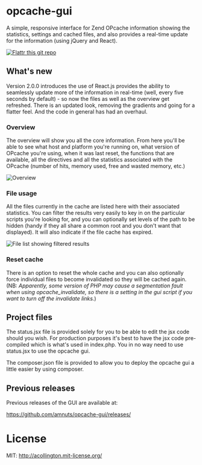 # opcache-gui

A simple, responsive interface for Zend OPcache information showing the statistics, settings and cached files, and also provides a real-time update for the information (using jQuery and React).

[![Flattr this git repo](http://api.flattr.com/button/flattr-badge-large.png)](https://flattr.com/submit/auto?user_id=acollington&url=https://github.com/amnuts/opcache-gui&title=opcache-gui&language=&tags=github&category=software)

## What's new

Version 2.0.0 introduces the use of React.js provides the ability to seamlessly update more of the information in real-time (well, every five seconds by default) - so now the files as well as the overview get refreshed. There is an updated look, removing the gradients and going for a flatter feel. And the code in general has had an overhaul.

### Overview

The overview will show you all the core information.  From here you'll be able to see what host and platform you're running on, what version of OPcache you're using, when it was last reset, the functions that are available, all the directives and all the statistics associated with the OPcache (number of hits, memory used, free and wasted memory, etc.)

![Overview](http://amnuts.com/images/opcache/screenshot/overview-v2.png)

### File usage

All the files currently in the cache are listed here with their associated statistics.  You can filter the results very easily to key in on the particular scripts you're looking for, and you can optionally set levels of the path to be hidden (handy if they all share a common root and you don't want that displayed). It will also indicate if the file cache has expired.

![File list showing filtered results](http://amnuts.com/images/opcache/screenshot/files-v2.png)

### Reset cache

There is an option to reset the whole cache and you can also optionally force individual files to become invalidated so they will be cached again.  (NB: *Apparently, some version of PHP may cause a segmentation fault when using opcache_invalidate, so there is a setting in the gui script if you want to turn off the invalidate links.*)

## Project files

The status.jsx file is provided solely for you to be able to edit the jsx code should you wish.  For production purposes it's best to have the jsx code pre-compiled which is what's used in index.php.  You in no way need to use status.jsx to use the opcache gui.

The composer.json file is provided to allow you to deploy the opcache gui a little easier by using composer.

## Previous releases

Previous releases of the GUI are available at:

https://github.com/amnuts/opcache-gui/releases/

# License

MIT: http://acollington.mit-license.org/
